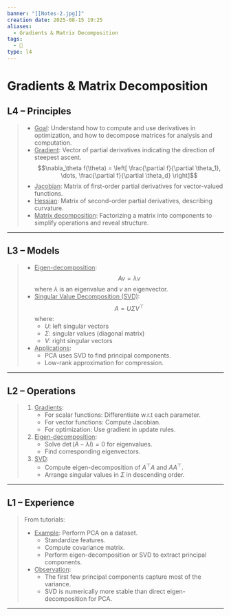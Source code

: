 ```yaml
---
banner: "[[Notes-2.jpg]]"
creation date: 2025-08-15 19:25
aliases:
  - Gradients & Matrix Decomposition
tags:
  - 🧠
type: l4
---
```

# Gradients & Matrix Decomposition

## L4 – Principles
> - <u>Goal</u>: Understand how to compute and use derivatives in optimization, and how to decompose matrices for analysis and computation.
> - <u>Gradient</u>: Vector of partial derivatives indicating the direction of steepest ascent.$$\nabla_\theta f(\theta) = \left[ \frac{\partial f}{\partial \theta_1}, \dots, \frac{\partial f}{\partial \theta_d} \right]$$
> - <u>Jacobian</u>: Matrix of first-order partial derivatives for vector-valued functions.
> - <u>Hessian</u>: Matrix of second-order partial derivatives, describing curvature.
> - <u>Matrix decomposition</u>: Factorizing a matrix into components to simplify operations and reveal structure.
---
## L3 – Models
> - <u>Eigen-decomposition</u>:
>   $$A v = \lambda v$$
>   where $\lambda$ is an eigenvalue and $v$ an eigenvector.
> - <u>Singular Value Decomposition (SVD)</u>:$$A = U \Sigma V^\top$$
>   where:
>   - $U$: left singular vectors
>   - $\Sigma$: singular values (diagonal matrix)
>   - $V$: right singular vectors
> - <u>Applications</u>:
>   - PCA uses SVD to find principal components.
>   - Low-rank approximation for compression.
---
## L2 – Operations
> 1. <u>Gradients</u>:
>    - For scalar functions: Differentiate w.r.t each parameter.
>    - For vector functions: Compute Jacobian.
>    - For optimization: Use gradient in update rules.
> 2. <u>Eigen-decomposition</u>:
>    - Solve $\det(A - \lambda I) = 0$ for eigenvalues.
>    - Find corresponding eigenvectors.
> 3. <u>SVD</u>:
>    - Compute eigen-decomposition of $A^\top A$ and $A A^\top$.
>    - Arrange singular values in $\Sigma$ in descending order.
---
## L1 – Experience
> From tutorials:
> - <u>Example</u>: Perform PCA on a dataset.
>   - Standardize features.
>   - Compute covariance matrix.
>   - Perform eigen-decomposition or SVD to extract principal components.
> - <u>Observation</u>:
>   - The first few principal components capture most of the variance.
>   - SVD is numerically more stable than direct eigen-decomposition for PCA.
---




